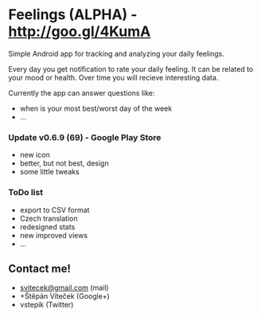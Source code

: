 Feelings (ALPHA) - http://goo.gl/4KumA
========

Simple Android app for tracking and analyzing your daily feelings.

Every day you get notification to rate your daily feeling. It can be related to your mood or health. Over time you will recieve interesting data.

Currently the app can answer questions like:
- when is your most best/worst day of the week
- ...

### Update v0.6.9 (69) - Google Play Store
- new icon
- better, but not best, design
- some little tweaks

### ToDo list
- export to CSV format
- Czech translation
- redesigned stats
- new improved views 
- ...

Contact me!
-----------
- svitecek@gmail.com (mail)
- +Štěpán Víteček (Google+)
- vstepik (Twitter)

